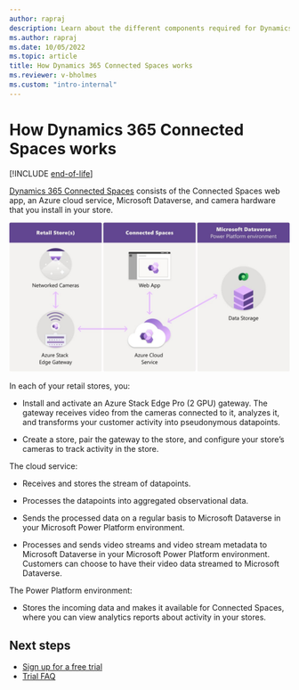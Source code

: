 ```yaml
---
author: rapraj
description: Learn about the different components required for Dynamics 365 Connected Spaces and how it works
ms.author: rapraj
ms.date: 10/05/2022
ms.topic: article
title: How Dynamics 365 Connected Spaces works
ms.reviewer: v-bholmes
ms.custom: "intro-internal"
---
```


# How Dynamics 365 Connected Spaces works

[!INCLUDE [end-of-life](includes/end-of-life.md)]

[Dynamics 365 Connected Spaces](index.md) consists of the Connected Spaces web app, an Azure cloud service, Microsoft Dataverse, and camera hardware that you install in your store.

![Illustration of retail store, Azure cloud service and Power Platorm components.](media/how-connected-spaces-works.jpg "Illustration of retail store, Azure cloud service and Power Platform components")
 
In each of your retail stores, you:

- Install and activate an Azure Stack Edge Pro (2 GPU) gateway. The gateway receives video from the cameras connected to it, analyzes it, and transforms your customer activity into pseudonymous datapoints.

- Create a store, pair the gateway to the store, and configure your store’s cameras to track activity in the store.

The cloud service:

- Receives and stores the stream of datapoints.

- Processes the datapoints into aggregated observational data.

- Sends the processed data on a regular basis to Microsoft Dataverse in your Microsoft Power Platform environment.

- Processes and sends video streams and video stream metadata to Microsoft Dataverse in your Microsoft Power Platform environment. Customers can choose to have their video data streamed to Microsoft Dataverse.  

The Power Platform environment:

- Stores the incoming data and makes it available for Connected Spaces, where you can view analytics reports about activity in your stores.

## Next steps

- [Sign up for a free trial](/dynamics365/connected-spaces/)
- [Trial FAQ](/dynamics365/connected-spaces/)